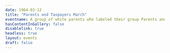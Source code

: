 ```yaml
---
date: 1964-03-12
title: "Parents and Taxpayers March"
eventname: A group of white parents who labeled their group Parents and Taxpayers holds a march to preserve “neighborhood schools” and prevent “busing.” 
hasContentInGallery: false
disablelink: true
headless: true
layout: events
draft: false
---
```


